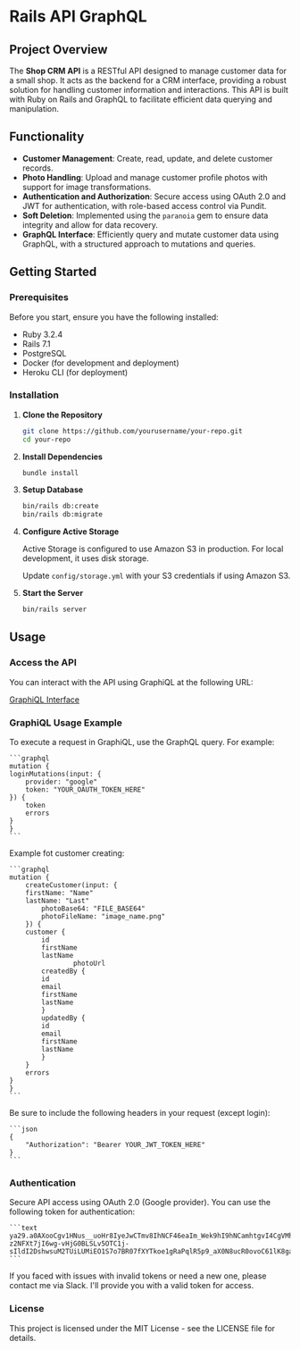 # Rails API GraphQL

## Project Overview

The **Shop CRM API** is a RESTful API designed to manage customer data for a small shop. It acts as the backend for a CRM interface, providing a robust solution for handling customer information and interactions. This API is built with Ruby on Rails and GraphQL to facilitate efficient data querying and manipulation.

## Functionality

- **Customer Management**: Create, read, update, and delete customer records.
- **Photo Handling**: Upload and manage customer profile photos with support for image transformations.
- **Authentication and Authorization**: Secure access using OAuth 2.0 and JWT for authentication, with role-based access control via Pundit.
- **Soft Deletion**: Implemented using the `paranoia` gem to ensure data integrity and allow for data recovery.
- **GraphQL Interface**: Efficiently query and mutate customer data using GraphQL, with a structured approach to mutations and queries.

## Getting Started

### Prerequisites

Before you start, ensure you have the following installed:

- Ruby 3.2.4
- Rails 7.1
- PostgreSQL
- Docker (for development and deployment)
- Heroku CLI (for deployment)

### Installation

1. **Clone the Repository**

    ```bash
    git clone https://github.com/yourusername/your-repo.git
    cd your-repo
    ```

2. **Install Dependencies**

    ```bash
    bundle install
    ```

3. **Setup Database**

    ```bash
    bin/rails db:create
    bin/rails db:migrate
    ```

4. **Configure Active Storage**

    Active Storage is configured to use Amazon S3 in production. For local development, it uses disk storage.

    Update `config/storage.yml` with your S3 credentials if using Amazon S3.

5. **Start the Server**

    ```bash
    bin/rails server
    ```

## Usage

### Access the API

You can interact with the API using GraphiQL at the following URL:

[GraphiQL Interface](https://shop-crm-api-7409536b1857.herokuapp.com/graphiql)

### GraphiQL Usage Example

To execute a request in GraphiQL, use the GraphQL query. For example:

    ```graphql
    mutation {
    loginMutations(input: {
        provider: "google"
        token: "YOUR_OAUTH_TOKEN_HERE"
    }) {
        token
        errors
    }
    }
    ```

Example fot customer creating:

    ```graphql
    mutation {
        createCustomer(input: {
        firstName: "Name"
        lastName: "Last"
            photoBase64: "FILE_BASE64"
            photoFileName: "image_name.png"
        }) {
        customer {
            id
            firstName
            lastName
                    photoUrl
            createdBy {
            id
            email
            firstName
            lastName
            }
            updatedBy {
            id
            email
            firstName
            lastName
            }
        }
        errors
    }
    }
    ```

Be sure to include the following headers in your request (except login):

    ```json
    {
        "Authorization": "Bearer YOUR_JWT_TOKEN_HERE"
    }
    ```


### Authentication

Secure API access using OAuth 2.0 (Google provider). You can use the following token for authentication:

    ```text
    ya29.a0AXooCgv1HNus__uoHr8IyeJwCTmv8IhNCF46eaIm_Wek9hI9hNCamhtgvI4CgVMhv-z2NFXt7jI6wg-vHjG0BLSLv5OTC1j-sIldI2DshwsuM2TUiLUMiEO1S7o7BR07fXYTkoe1gRaPqlR5p9_aX0N8ucR0ovoC61lK8gaCgYKAWwSARASFQHGX2MiilkPQRjXfY9egdZQxBGqBw0173
    ```

If you faced with issues with invalid tokens or need a new one, please contact me via Slack. I'll provide you with a valid token for access.

### License

This project is licensed under the MIT License - see the LICENSE file for details.

